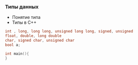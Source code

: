 ### Типы данных
* Понятие типа
* Типы в С++
```C++
int , long, long long, unsigned long long, signed, unsigned
float, double, long double
char, signed char, unsigned char
bool a;
```
```C
int main(){
}
```
